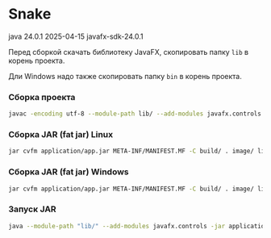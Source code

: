 # Snake

java 24.0.1 2025-04-15
javafx-sdk-24.0.1

Перед сборкой скачать библиотеку JavaFX, скопировать папку `lib` в корень проекта.

Дли Windows надо также скопировать папку `bin` в корень проекта.

### Сборка проекта

```bash
javac -encoding utf-8 --module-path lib/ --add-modules javafx.controls -d build/ src/main/java/com/geos/snake/*.java
```

### Сборка JAR (fat jar) Linux

```bash
jar cvfm application/app.jar META-INF/MANIFEST.MF -C build/ . image/ lib/
```

### Сборка JAR (fat jar) Windows

```bash
jar cvfm application/app.jar META-INF/MANIFEST.MF -C build/ . image/ lib/ bin/
```

###  Запуск JAR

```bash
java --module-path "lib/" --add-modules javafx.controls -jar application/app.jar
```

